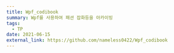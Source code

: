```yaml
---
title: Wpf_codibook
summary: Wpf를 사용하여 패션 잡화등을 아카이빙
tags:
  - TP
date: 2021-06-15
external_link: https://github.com/nameless0422/Wpf_codibook
---
```

